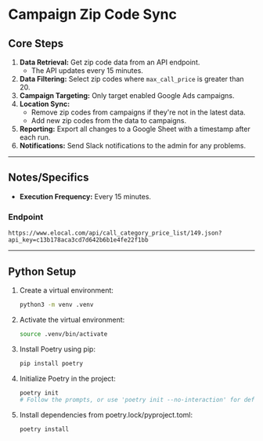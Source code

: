 # Campaign Zip Code Sync

## Core Steps

1. **Data Retrieval:** Get zip code data from an API endpoint.
   - The API updates every 15 minutes.
2. **Data Filtering:** Select zip codes where `max_call_price` is greater than 20.
3. **Campaign Targeting:** Only target enabled Google Ads campaigns.
4. **Location Sync:**
   - Remove zip codes from campaigns if they're not in the latest data.
   - Add new zip codes from the data to campaigns.
5. **Reporting:** Export all changes to a Google Sheet with a timestamp after each run.
6. **Notifications:** Send Slack notifications to the admin for any problems.

---

## Notes/Specifics

- **Execution Frequency:** Every 15 minutes.

### Endpoint

```
https://www.elocal.com/api/call_category_price_list/149.json?api_key=c13b178aca3cd7d642b6b1e4fe22f1bb
```

---

## Python Setup

1. Create a virtual environment:
   ```sh
   python3 -m venv .venv
   ```
2. Activate the virtual environment:
   ```sh
   source .venv/bin/activate
   ```
3. Install Poetry using pip:
   ```sh
   pip install poetry
   ```
4. Initialize Poetry in the project:
   ```sh
   poetry init
   # Follow the prompts, or use 'poetry init --no-interaction' for defaults
   ```
5. Install dependencies from poetry.lock/pyproject.toml:
   ```sh
   poetry install
   ```

